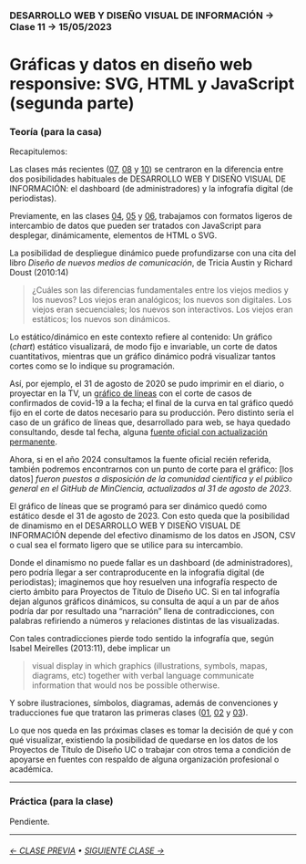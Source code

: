 ### DESARROLLO WEB Y DISEÑO VISUAL DE INFORMACIÓN → Clase 11 → 15/05/2023

# Gráficas y datos en diseño web responsive: SVG, HTML y JavaScript (segunda parte)

### Teoría (para la casa)

Recapitulemos:

Las clases más recientes ([07](https://github.com/profesorfaco/dno097-2024/tree/main/clase-07), [08](https://github.com/profesorfaco/dno097-2024/tree/main/clase-08) y [10](https://github.com/profesorfaco/dno097-2024/tree/main/clase-10)) se centraron en la diferencia entre dos posibilidades habituales de DESARROLLO WEB Y DISEÑO VISUAL DE INFORMACIÓN: el dashboard (de administradores) y la infografía digital (de periodistas).

Previamente, en las clases [04](https://github.com/profesorfaco/dno097-2024/tree/main/clase-04), [05](https://github.com/profesorfaco/dno097-2024/tree/main/clase-05) y [06](https://github.com/profesorfaco/dno097-2024/tree/main/clase-06), trabajamos con formatos ligeros de intercambio de datos que pueden ser tratados con JavaScript para desplegar, dinámicamente, elementos de HTML o SVG.

La posibilidad de despliegue dinámico puede profundizarse con una cita del libro *Diseño de nuevos medios de comunicación*, de Tricia Austin y Richard Doust (2010:14)

> ¿Cuáles son las diferencias fundamentales entre los viejos medios y los nuevos? Los viejos eran analógicos; los nuevos son digitales. Los viejos eran secuenciales; los nuevos son interactivos. Los viejos eran estáticos; los nuevos son dinámicos. 

Lo estático/dinámico en este contexto refiere al contenido: Un gráfico (*chart*) estático visualizará, de modo fijo e invariable, un corte de datos cuantitativos, mientras que un gráfico dinámico podrá visualizar tantos cortes como se lo indique su programación. 

Así, por ejemplo, el 31 de agosto de 2020 se pudo imprimir en el diario, o proyectar en la TV, un [gráfico de líneas](https://datavizcatalogue.com/ES/metodos/grafica_de_linea.html) con el corte de casos de confirmados de covid-19 a la fecha; el final de la curva en tal gráfico quedó fijo en el corte de datos necesario para su producción. Pero distinto sería el caso de un gráfico de líneas que, desarrollado para web, se haya quedado consultando, desde tal fecha, alguna [fuente oficial con actualización permanente](https://observa.minciencia.gob.cl/datos-abiertos/datos-del-repositorio-covid-19).

Ahora, si en el año 2024 consultamos la fuente oficial recién referida, también podremos encontrarnos con un punto de corte para el gráfico: [los datos] *fueron puestos a disposición de la comunidad científica y el público general en el GitHub de  MinCiencia, actualizados al 31 de agosto de 2023*.

El gráfico de líneas que se programó para ser dinámico quedó como estático desde el 31 de agosto de 2023. Con esto queda que la posibilidad de dinamismo en el DESARROLLO WEB Y DISEÑO VISUAL DE INFORMACIÓN depende del efectivo dinamismo de los datos en JSON, CSV o cual sea el formato ligero que se utilice para su intercambio.

Donde el dinamismo no puede fallar es un dashboard (de administradores), pero podría llegar a ser contraproducente en la infografía digital (de periodistas); imaginemos que hoy resuelven una infografía respecto de cierto ámbito para Proyectos de Título de Diseño UC. Si en tal infografía dejan algunos gráficos dinámicos, su consulta de aquí a un par de años podría dar por resultado una “narración” llena de contradicciones, con palabras refiriendo a números y relaciones distintas de las visualizadas.

Con tales contradicciones pierde todo sentido la infografía que, según Isabel Meirelles (2013:11), debe implicar un

> visual display in which graphics (illustrations, symbols, mapas, diagrams, etc) together with verbal language communicate information that would nos be possible otherwise.

 Y sobre ilustraciones, símbolos, diagramas, además de convenciones y traducciones fue que trataron las primeras clases ([01](https://github.com/profesorfaco/dno097-2024/tree/main/clase-01), [02](https://github.com/profesorfaco/dno097-2024/tree/main/clase-02) y [03](https://github.com/profesorfaco/dno097-2024/tree/main/clase-03)).

Lo que nos queda en las próximas clases es tomar la decisión de qué y con qué visualizar, existiendo la posibilidad de quedarse en los datos de los Proyectos de Título de Diseño UC o trabajar con otros tema a condición de apoyarse en fuentes con respaldo de alguna organización profesional o académica.

- - - - - - - - - - - - - - 

### Práctica (para la clase)

Pendiente.

- - - - - - - 

###### [← CLASE PREVIA](https://github.com/profesorfaco/dno097-2024/tree/main/clase-10) • [SIGUIENTE CLASE →](https://github.com/profesorfaco/dno097-2024/tree/main/clase-12)
